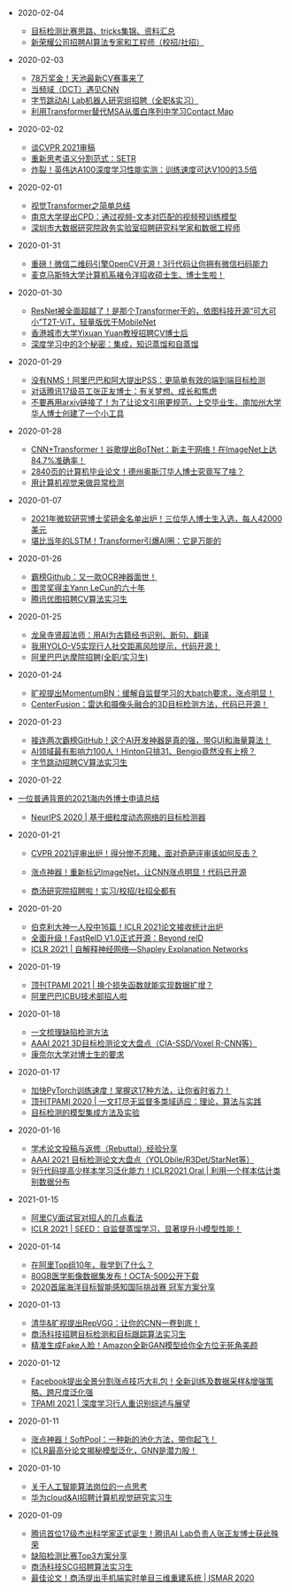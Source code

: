 - 2020-02-04
  - [目标检测比赛思路、tricks集锦、资料汇总](https://mp.weixin.qq.com/s/wO5jo20AFd66bko3aGFUpg)
  - [新荣耀公司招聘AI算法专家和工程师（校招/社招）](https://mp.weixin.qq.com/s/EIzeULuoPZ7vugV-FDR9xQ)
- 2020-02-03
  - [78万奖金！天池最新CV赛事来了](https://mp.weixin.qq.com/s/gQv9erTcXE08n742YDgH5g)
  - [当频域（DCT）遇见CNN](https://mp.weixin.qq.com/s/7-S_OysxXiDS_kU4kqOfjQ)
  - [字节跳动AI Lab机器人研究组招聘（全职&实习）](https://mp.weixin.qq.com/s/p5EbatmgKLJaDV2JDARJcA)
  - [利用Transformer替代MSA从蛋白序列中学习Contact Map](https://mp.weixin.qq.com/s/IrK9p7BHuANNo5xyJ1T-bQ)
- 2020-02-02
  - [谈CVPR 2021审稿](https://mp.weixin.qq.com/s/wO4sWonhW93ra--fP0rgbg)
  - [重新思考语义分割范式：SETR](https://mp.weixin.qq.com/s/csq0E2E6Xf9uLHSHLzybdA)
  - [炸裂！英伟达A100深度学习性能实测：训练速度可达V100的3.5倍](https://mp.weixin.qq.com/s/3pRxVGco-0ZTWUHVVZiKWg)
- 2020-02-01
  - [视觉Transformer之简单总结](https://mp.weixin.qq.com/s/E1wSmEB7bKRiS-DqIo6Oqw)
  - [南京大学提出CPD：通过视频-文本对匹配的视频预训练模型](https://mp.weixin.qq.com/s/Hr9r39K_gFT9YvWv1VNhxg)
  - [深圳市大数据研究院政务实验室招聘研究科学家和数据工程师](https://mp.weixin.qq.com/s/zz9tKe9paNpjVrrsPCRSLQ)
- 2020-01-31
  - [重磅！微信二维码引擎OpenCV开源！3行代码让你拥有微信扫码能力](https://mp.weixin.qq.com/s/7372HCgVSNgoqRgmYBN-zw)
  - [麦克马斯特大学计算机系褚令洋招收硕士生、博士生啦！](https://mp.weixin.qq.com/s/6fU6GYsThh1-E3panB7dJg)
- 2020-01-30
  - [ResNet被全面超越了！是那个Transformer干的，依图科技开源“可大可小”T2T-ViT，轻量版优于MobileNet](https://mp.weixin.qq.com/s/2FkikfslpawtT1YTBUxy_Q)
  - [香港城市大学Yixuan Yuan教授招聘CV博士后](https://mp.weixin.qq.com/s/7ZOedcBp3MzdkLoO2d7xUw)
  - [深度学习中的3个秘密：集成，知识蒸馏和自蒸馏](https://mp.weixin.qq.com/s/YyLTd8B7M4f3hBTybrnUSQ)
- 2020-01-29
  - [没有NMS！阿里巴巴和阿大提出PSS：更简单有效的端到端目标检测](https://mp.weixin.qq.com/s/rir6WllUNIbc3ynJ84i08w)
  - [对话腾讯17级员工张正友博士：有关梦想、成长和焦虑](https://mp.weixin.qq.com/s/DHvSrHyvYlAgGAe_w1q7-Q)
  - [不要再用arxiv链接了！为了让论文引用更规范，上交毕业生、南加州大学华人博士创建了一个小工具](https://mp.weixin.qq.com/s/6FN4TR08sIgys3b6ecksbg)
- 2020-01-28
  - [CNN+Transformer！谷歌提出BoTNet：新主干网络！在ImageNet上达84.7%准确率！](https://mp.weixin.qq.com/s/oQf5KioEOTG_UvzR3sVCzA)
  - [2840页的计算机毕业论文！德州奥斯汀华人博士究竟写了啥？](https://mp.weixin.qq.com/s/wFmUpjKpb9DBbBhy-RVYOw)
  - [用计算机视觉来做异常检测](https://mp.weixin.qq.com/s/KJ6eLE693uXw9I9U_opN-w)
- 2020-01-07
  - [2021年微软研究博士奖研金名单出炉！三位华人博士生入选，每人42000美元](https://mp.weixin.qq.com/s/r3nLeWr6mg2YrbpzYqIppg)
  - [堪比当年的LSTM！Transformer引爆AI圈：它是万能的](https://mp.weixin.qq.com/s/0fuECJKMVY65R2ouTzq40g)
- 2020-01-26
  - [霸榜Github：又一款OCR神器面世！](https://mp.weixin.qq.com/s/4qOx63DbZn0HSKo248M2zQ)
  - [图灵奖得主Yann LeCun的六十年](https://mp.weixin.qq.com/s/JZohY_7VjZeBTOAkW979pA)
  - [腾讯优图招聘CV算法实习生](https://mp.weixin.qq.com/s/ys4ELCVMB_LKUhfWhCDUnw)
- 2020-01-25
  - [龙泉寺贤超法师：用AI为古籍经书识别、断句、翻译](https://mp.weixin.qq.com/s/lirORSFfvdWjxyMuYJEfyA)
  - [我用YOLO-V5实现行人社交距离风险提示，代码开源！](https://mp.weixin.qq.com/s/ItlJ8UFHfpZZvqqh3FC-xw)
  - [阿里巴巴达摩院招聘(全职/实习生)](https://mp.weixin.qq.com/s/FQjj5ZhLzNewA7uFJ8ShOQ)
- 2020-01-24
  - [旷视提出MomentumBN：缓解自监督学习的大batch要求，涨点明显！](https://mp.weixin.qq.com/s/nj03Y7Zjs2tJsGmDBd8XgA)
  - [CenterFusion：雷达和摄像头融合的3D目标检测方法，代码已开源！](https://mp.weixin.qq.com/s/fQUxgwK-E72IQvpZuTjmkQ)
- 2020-01-23
  - [接连两次霸榜GitHub！这个AI开发神器是真的强，带GUI和海量算法！](https://mp.weixin.qq.com/s/0Gk11vqhY_UL9rtryAcsQw)
  - [AI领域最有影响力100人！Hinton只排31、Bengio竟然没有上榜？](https://mp.weixin.qq.com/s/2xTRpOS7kMzmhbQ-eXF3vQ)
  - [字节跳动招聘CV算法实习生](https://mp.weixin.qq.com/s/krbNXaARh81KwVBAlx-__A)
- 2020-01-22
- [一位普通背景的2021海内外博士申请总结](https://mp.weixin.qq.com/s/ga1qUE7DdunCQw40tL3Svw)
  - [NeurIPS 2020 | 基于细粒度动态网络的目标检测器](https://mp.weixin.qq.com/s/fSGT9VEWFMTuLF88FsAj5Q)
- 2020-01-21

  - [CVPR 2021评审出炉！得分惨不忍睹，面对奇葩评审该如何反击？](https://mp.weixin.qq.com/s/qBdZ48GwsIRH-FPkvr8BCw)
  - [涨点神器！重新标记ImageNet，让CNN涨点明显！代码已开源](https://mp.weixin.qq.com/s/Gh6ofA3XOFT5Of7eUnD6cw)

  - [商汤研究院招聘啦！实习/校招/社招全都有](https://mp.weixin.qq.com/s/XhDxrTvv2SDtCBgGFgdpCA)
- 2020-01-20
  
  - [伯克利大神一人投中16篇！ICLR 2021论文接收统计出炉](https://mp.weixin.qq.com/s/1M0J2zkqwhEb1F1ncZ3JOg)
  - [全面升级！FastReID V1.0正式开源：Beyond reID](https://mp.weixin.qq.com/s/NSoSRpxgVVnn0NzeDGnwig)
  - [ICLR 2021 | 自解释神经网络—Shapley Explanation Networks](https://mp.weixin.qq.com/s/yuDNGBihMOrXDyetxbzYwQ)
- 2020-01-19
  - [顶刊TPAMI 2021 | 换个损失函数就能实现数据扩增？](https://mp.weixin.qq.com/s/x90x9zJ4V7TzNjD2UrrQgQ)
  - [阿里巴巴ICBU技术部招人啦](https://mp.weixin.qq.com/s/ItYUBeOsBsm7KRPr_5F46g)
- 2020-01-18
  - [一文梳理缺陷检测方法](https://mp.weixin.qq.com/s/lpNSgrQOFtSeeSK7IIJBMQ)
  - [AAAI 2021 3D目标检测论文大盘点（CIA-SSD/Voxel R-CNN等）](https://mp.weixin.qq.com/s/sXJI5MBsHL4IiAOXhhYYcQ)
  - [康奈尔大学对博士生的要求](https://mp.weixin.qq.com/s/sBSK_jlNfx24qz-rgWAIbg)
- 2020-01-17
  - [加快PyTorch训练速度！掌握这17种方法，让你省时省力！](https://mp.weixin.qq.com/s/MiNGHhcY7qFScRBwUKirkQ)
  - [顶刊TPAMI 2020 | 一文打尽无监督多类域适应：理论，算法与实践](https://mp.weixin.qq.com/s/FlBC0AZ7rP9mTIX0Vkv5NQ)
  - [目标检测的模型集成方法及实验](https://mp.weixin.qq.com/s/R_qWBAOAC5vmOOB0KhMDRg)
- 2020-01-16
  - [学术论文投稿与返修（Rebuttal）经验分享](https://mp.weixin.qq.com/s/qbW33ff-gV815rSHsHgOoA)
  - [AAAI 2021 目标检测论文大盘点（YOLObile/R3Det/StarNet等）](https://mp.weixin.qq.com/s/XIZDK-hMZrvdHlZG5Bf9AQ)
  - [9行代码提高少样本学习泛化能力！ICLR2021 Oral | 利用一个样本估计类别数据分布](https://mp.weixin.qq.com/s/C1V57cVBHPnTAh2dFSzXUA)
- 2021-01-15
  - [阿里CV面试官对招人的几点看法](https://mp.weixin.qq.com/s/0q5vc8cIi17F5tNipteLRQ)
  - [ICLR 2021 | SEED：自监督蒸馏学习，显著提升小模型性能！](https://mp.weixin.qq.com/s/3u3JvPwAkgcduVH_krikAg)
- 2020-01-14
  - [在阿里Top组10年，我学到了什么？](https://mp.weixin.qq.com/s/hu2obo45uIduPpJ_mKJzmg)
  - [80GB医学影像数据集发布！OCTA-500公开下载](https://mp.weixin.qq.com/s/UO0l3dbBkB8mN8X9ag7ejw)
  - [2020首届海洋目标智能感知国际挑战赛 冠军方案分享](https://mp.weixin.qq.com/s/uUIJBxM0PATHSRxDbWbyTg)
- 2020-01-13
  - [清华&旷视提出RepVGG：让你的CNN一卷到底！](https://mp.weixin.qq.com/s/taVab243g5GY8zjjPYUo2A)
  - [商汤科技招聘目标检测和目标跟踪算法实习生](https://mp.weixin.qq.com/s/hvN_eSxJeS-wrySIhr1bIg)
  - [精准生成Fake人脸！Amazon全新GAN模型给你全方位无死角美颜](https://mp.weixin.qq.com/s/l-eShMV9Avcz1TPH61t5hw)
- 2020-01-12
  - [Facebook提出全景分割涨点技巧大礼包！全新训练及数据采样&增强策略、跨尺度泛化强](https://mp.weixin.qq.com/s/wJSKs3lsDZhIqYVNLd59Gg)
  - [TPAMI 2021 | 深度学习行人重识别综述与展望](https://mp.weixin.qq.com/s/-iBKS-q7QiTbOsxLAwrktQ)
- 2020-01-11
  - [涨点神器！SoftPool：一种新的池化方法，带你起飞！](https://mp.weixin.qq.com/s/g_1oUfCGoYFB1ydnZ6mDqw)
  - [ICLR最高分论文揭秘模型泛化，GNN是潜力股！](https://mp.weixin.qq.com/s/zVpPBPf8HGuz3IbpQ5okVA)
- 2020-01-10
  - [关于人工智能算法岗位的一点思考](https://mp.weixin.qq.com/s/vG-l9zdmdDJ8nVJo6HIKDw)
  - [华为cloud&AI招聘计算机视觉研究实习生](https://mp.weixin.qq.com/s/YDq7Jmd3pvZahT-ludqu4w)
- 2020-01-09
  - [腾讯首位17级杰出科学家正式诞生！腾讯AI Lab负责人张正友博士获此殊荣](https://mp.weixin.qq.com/s/piV6sYkvhrJnDEO9EtLPnw)
  - [缺陷检测比赛Top3方案分享](https://mp.weixin.qq.com/s/qqv12LyAvM5m8nAoe2ELrw)
  - [商汤科技SCG招聘算法实习生](https://mp.weixin.qq.com/s/7h6YRrPjHZWPNqhiVfcjvQ)
  - [最佳论文！商汤提出手机端实时单目三维重建系统 | ISMAR 2020](https://mp.weixin.qq.com/s/IJ7c9B6Nq3qqD2Opsk77Fw)